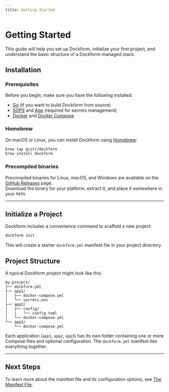 ```yaml
---
title: Getting Started
---
```


# Getting Started

This guide will help you set up Dockform, initialize your first project, and understand the basic structure of a Dockform-managed stack.

## Installation

### Prerequisites

Before you begin, make sure you have the following installed:

- [Go](https://go.dev/) (if you want to build Dockform from source)  
- [SOPS](https://github.com/getsops/sops) and [Age](https://github.com/FiloSottile/age) (required for secrets management)  
- [Docker](https://www.docker.com/) and [Docker Compose](https://docs.docker.com/compose/)  

### Homebrew

On macOS or Linux, you can install Dockform using [Homebrew](https://brew.sh/):

```sh
brew tap gcstr/dockform
brew install dockform
```

### Precompiled binaries

Precompiled binaries for Linux, macOS, and Windows are available on the [GitHub Releases](https://github.com/gcstr/dockform/releases) page.  
Download the binary for your platform, extract it, and place it somewhere in your `PATH`.

---

## Initialize a Project

Dockform includes a convenience command to scaffold a new project:

```sh
dockform init
```

This will create a starter `dockform.yml` manifest file in your project directory.

## Project Structure

A typical Dockform project might look like this:

```
my-project/
├── dockform.yml
├── app1/
│   ├── docker-compose.yml
│   └── secrets.env
├── app2/
│   ├── config/
│   │   └── config.toml
│   └── docker-compose.yml
└── app3/
    └── docker-compose.yml
```

Each application (`app1`, `app2`, `app3`) has its own folder containing one or more Compose files and optional configuration. The `dockform.yml` manifest ties everything together.

---

## Next Steps

To learn more about the manifest file and its configuration options, see [The Manifest File](/docs/manifest/overview).